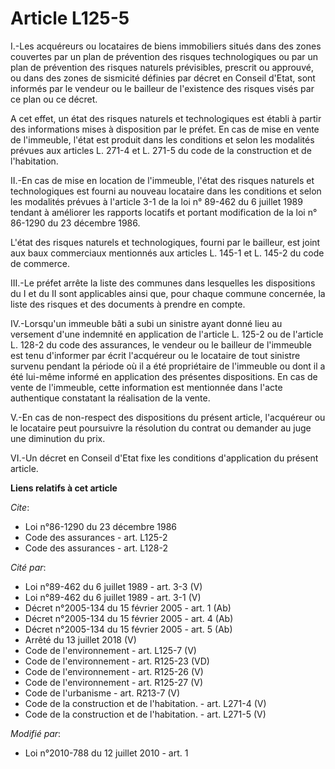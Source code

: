 # Article L125-5

I.-Les acquéreurs ou locataires de biens immobiliers situés dans des zones couvertes par un plan de prévention des risques
technologiques ou par un plan de prévention des risques naturels prévisibles, prescrit ou approuvé, ou dans des zones de
sismicité définies par décret en Conseil d'Etat, sont informés par le vendeur ou le bailleur de l'existence des risques visés
par ce plan ou ce décret.

A cet effet, un état des risques naturels et technologiques est établi à partir des informations mises à disposition par le
préfet. En cas de mise en vente de l'immeuble, l'état est produit dans les conditions et selon les modalités prévues aux
articles L. 271-4 et L. 271-5 du code de la construction et de l'habitation. 

II.-En cas de mise en location de l'immeuble, l'état des risques naturels et technologiques est fourni au nouveau locataire
dans les conditions et selon les modalités prévues à l'article 3-1 de la loi n° 89-462 du 6 juillet 1989 tendant à améliorer
les rapports locatifs et portant modification de la loi n° 86-1290 du 23 décembre 1986.

L'état des risques naturels et technologiques, fourni par le bailleur, est joint aux baux commerciaux mentionnés aux articles
L. 145-1 et L. 145-2 du code de commerce.

III.-Le préfet arrête la liste des communes dans lesquelles les dispositions du I et du II sont applicables ainsi que, pour
chaque commune concernée, la liste des risques et des documents à prendre en compte. 

IV.-Lorsqu'un immeuble bâti a subi un sinistre ayant donné lieu au versement d'une indemnité en application de l'article L.
125-2 ou de l'article L. 128-2 du code des assurances, le vendeur ou le bailleur de l'immeuble est tenu d'informer par écrit
l'acquéreur ou le locataire de tout sinistre survenu pendant la période où il a été propriétaire de l'immeuble ou dont il a
été lui-même informé en application des présentes dispositions. En cas de vente de l'immeuble, cette information est
mentionnée dans l'acte authentique constatant la réalisation de la vente.

V.-En cas de non-respect des dispositions du présent article, l'acquéreur ou le locataire peut poursuivre la résolution du
contrat ou demander au juge une diminution du prix. 

VI.-Un décret en Conseil d'Etat fixe les conditions d'application du présent article.

**Liens relatifs à cet article**

_Cite_:

  - Loi n°86-1290 du 23 décembre 1986
  - Code des assurances - art. L125-2
  - Code des assurances - art. L128-2

_Cité par_:

  - Loi n°89-462 du 6 juillet 1989 - art. 3-3 (V)
  - Loi n°89-462 du 6 juillet 1989 - art. 3-1 (V)
  - Décret n°2005-134 du 15 février 2005 - art. 1 (Ab)
  - Décret n°2005-134 du 15 février 2005 - art. 4 (Ab)
  - Décret n°2005-134 du 15 février 2005 - art. 5 (Ab)
  - Arrêté du 13 juillet 2018 (V)
  - Code de l'environnement - art. L125-7 (V)
  - Code de l'environnement - art. R125-23 (VD)
  - Code de l'environnement - art. R125-26 (V)
  - Code de l'environnement - art. R125-27 (V)
  - Code de l'urbanisme - art. R213-7 (V)
  - Code de la construction et de l'habitation. - art. L271-4 (V)
  - Code de la construction et de l'habitation. - art. L271-5 (V)

_Modifié par_:

  - Loi n°2010-788 du 12 juillet 2010 - art. 1
